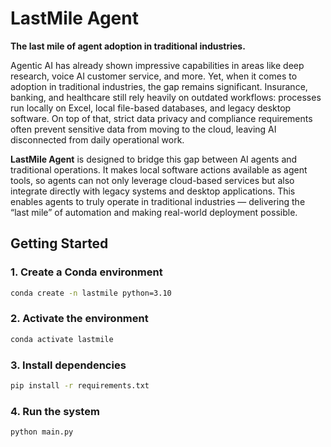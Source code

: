 # LastMile Agent
**The last mile of agent adoption in traditional industries.**

Agentic AI has already shown impressive capabilities in areas like deep research, voice AI customer service, and more. Yet, when it comes to adoption in traditional industries, the gap remains significant.
Insurance, banking, and healthcare still rely heavily on outdated workflows: processes run locally on Excel, local file-based databases, and legacy desktop software. On top of that, strict data privacy and compliance requirements often prevent sensitive data from moving to the cloud, leaving AI disconnected from daily operational work.

**LastMile Agent** is designed to bridge this gap between AI agents and traditional operations.
It makes local software actions available as agent tools, so agents can not only leverage cloud-based services but also integrate directly with legacy systems and desktop applications. This enables agents to truly operate in traditional industries — delivering the “last mile” of automation and making real-world deployment possible.


## Getting Started

### 1. Create a Conda environment

```bash
conda create -n lastmile python=3.10
```

### 2. Activate the environment

```bash
conda activate lastmile
```

### 3. Install dependencies

```bash
pip install -r requirements.txt
```

### 4. Run the system

```bash
python main.py
```
